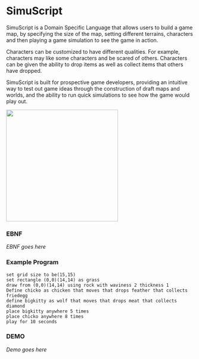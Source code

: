 # SimuScript
SimuScript is a Domain Specific Language that allows users to build a game map, by specifying the size of the map, setting different terrains, characters and then playing a game simulation to see the game in action.

Characters can be customized to have different qualities. For example, characters may like some characters and be scared of others. Characters can be given the ability to drop items as well as collect items that others have dropped.

SimuScript is built for prospective game developers, providing an intuitive way to test out game ideas through the construction of draft maps and worlds, and the ability to run quick simulations to see how the game would play out.

<img src="https://simuscript.000webhostapp.com/images/demo.png" width="300" height="300">

### EBNF
*EBNF goes here*

### Example Program
```
set grid size to be(15,15)
set rectangle (0,0)(14,14) as grass
draw from (0,0)(14,14) using rock with waviness 2 thickness 1
Define chicko as chicken that moves that drops feather that collects friedegg
define bigkitty as wolf that moves that drops meat that collects diamond
place bigkitty anywhere 5 times
place chicko anywhere 8 times
play for 10 seconds
```

### DEMO
*Demo goes here*

